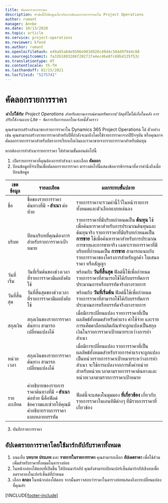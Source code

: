 ```yaml
---
title: คัดลอกรายการราคา
description: หัวข้อนี้ให้ข้อมูลเกี่ยวกับการคัดลอกรายการราคาใน Project Operations
author: rumant
manager: Annbe
ms.date: 10/13/2020
ms.topic: article
ms.service: project-operations
ms.reviewer: kfend
ms.author: rumant
ms.openlocfilehash: e49a95a04e9506e983d920c49d4c504d9f944c88
ms.sourcegitcommit: fa32b1893286f20271fa4ec4be8fc68bd135f53c
ms.translationtype: HT
ms.contentlocale: th-TH
ms.lasthandoff: 02/15/2021
ms.locfileid: "5275741"
---
```

# <a name="copy-price-lists"></a>คัดลอกรายการราคา

_**นำไปใช้กับ:** Project Operations สำหรับสถานการณ์ตามทรัพยากร/วัสดุที่ไม่ได้เก็บในคลัง การปรับใช้งานแบบ Lite - จัดการกับการออกใบแจ้งหนี้ชั่วคราว_

คุณสามารถสร้างสำเนาของรายการราคาใน Dynamics 365 Project Operations ได้ ตัวอย่างเช่น คุณสามารถสร้างรายการราคาสำหรับปีที่กำลังจะมาถึงโดยใช้รายการราคาจากปีปัจจุบัน  หรือคุณอาจคัดลอกรายการราคาสำหรับอัตราการเรียกเก็บเงินและราคาขายจากรายการราคาสำหรับต้นทุน 

หากต้องการทำสำเนารายการราคา ให้ทำตามขั้นตอนต่อไปนี้

1. เปิดรายการราคาที่คุณต้องการทำสำเนา และเลือก **คัดลอก**
2. ป้อนข้อมูลที่จำเป็นเพื่อคัดลอกรายการราคา ตารางต่อไปนี้แสดงข้อควรพิจารณาที่ควรคำนึงถึงเมื่อป้อนข้อมูล

| เขตข้อมูล | รายละเอียด | ผลกระทบขั้นปลาย |
| --- | --- | --- |
| ชื่อ | ชื่อของรายการราคาต้นทางที่มี **-สำเนา** ต่อท้าย | รายการราคาจะรวมค่านี้ไว้ในหน้ารายการทั้งหมดและตัวเลือกแบบหล่นลง |
| บริบท | ป้อนบริบทที่คุณต้องการสำหรับรายการราคาเป้าหมาย | รายการราคาที่มีบริบทกำหนดเป็น **ต้นทุน** ใช้เพื่อค้นหาราคาสำหรับการประมาณต้นทุนและต้นทุนจริง รายการราคาที่มีบริบทกำหนดเป็น **การขาย** ใช้เพื่อค้นหาราคาสำหรับการประมาณการขายและการขายจริง เฉพาะรายการราคาที่มีบริบทที่กำหนดเป็น **การขาย** สามารถแนบกับรายการราคาของโครงการสำหรับลูกค้า ใบเสนอราคา หรือสัญญา |
| วันที่เริ่ม | วันที่เริ่มต้นของช่วงเวลาที่รายการราคามีผลบังคับใช้ | พร้อมกับ **วันที่สิ้นสุด** ฟิลด์นี้ใช้เพื่อกำหนดรายการราคาที่สามารถใช้ได้กับบรรทัดการประมาณการหรือบรรทัดจริงบางรายการ |
| วันที่สิ้นสุด | วันที่สิ้นสุดของช่วงเวลาที่รายการราคามีผลบังคับใช้ | พร้อมกับ **วันที่เริ่มต้น** ฟิลด์นี้ใช้เพื่อกำหนดรายการราคาที่สามารถใช้ได้กับบรรทัดการประมาณการหรือบรรทัดจริงบางรายการ |
| สกุลเงิน | สกุลเงินของรายการราคาต้นทาง สามารถเปลี่ยนแปลงได้ | เมื่อมีการเปลี่ยนแปลง รายการราคาที่เป็นผลลัพธ์ทั้งหมดสำหรับค่าแรง ค่าใช้จ่าย และรายการแค็ตตาล็อกผลิตภัณฑ์จะถูกแปลงเป็นสกุลเงินในรายการราคาเป้าหมายระหว่างการทำสำเนา |
| หน่วยเวลา | สกุลเงินของรายการราคาต้นทาง สามารถเปลี่ยนแปลงได้ | เมื่อมีการเปลี่ยนแปลง รายการราคาที่เป็นผลลัพธ์ทั้งหมดสำหรับรายการค่าแรงจะถูกแปลงเป็นหน่วยรายการราคาเป้าหมายระหว่างการทำสำเนา จะใช้การแปลงจากการตั้งค่าหน่วยสำหรับหน่วยเวลาตามรายการราคาต้นทางและหน่วยเวลาตามรายการราคาเป้าหมาย |
| รายละเอียด | คำอธิบายของรายการราคาต้นทางที่มี **-สำเนา** ต่อท้าย นี่คือฟิลด์ข้อความและช่วยให้คุณมีคำอธิบายรายการราคาแบบหลายบรรทัด | ฟิลด์นี้จะแสดงในมุมมอง **ที่เกี่ยวข้อง** เกี่ยวกับรายการราคาในเอนทิตีต่างๆ ที่มีรายการราคาที่เกี่ยวข้อง |

3. บันทึกรายการราคา 

## <a name="update-a-price-list-by-applying-a-mark-up-to-all-the-prices"></a>อัปเดตรายการราคาโดยใช้มาร์กอัปกับราคาทั้งหมด

1. บนแท็บ **บทบาท** **ประเภท** และ **รายการในรายการราคา** คุณสามารถเลือก **อัปเดตราคา** เพื่อใช้ส่วนเพิ่มสำหรับราคาทั้งหมดในตารางย่อย 
2. ในหน้ากล่องโต้ตอบที่เปิดขึ้น ให้ป้อนมาร์กอัป คุณยังสามารถป้อนเปอร์เซ็นต์มาร์กอัปเชิงลบเพื่อลดราคาลงในเปอร์เซ็นต์ที่กำหนด 
3. เลือก **ตกลง** ในหน้ากล่องโต้ตอบ จากนั้นตรวจสอบว่าราคาในตารางย่อยแสดงถึงการเปลี่ยนแปลงที่คุณทำ


[!INCLUDE[footer-include](../includes/footer-banner.md)]